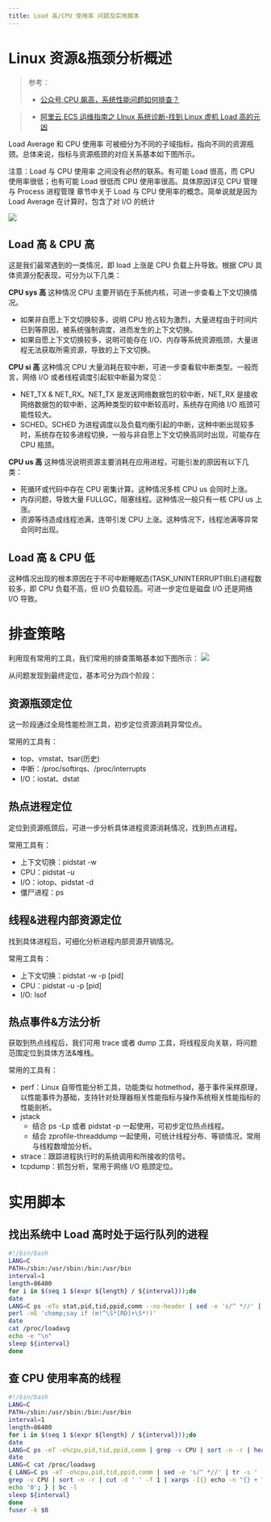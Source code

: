 ```yaml
---
title: Load 高/CPU 使用率 问题及实用脚本
---
```


# Linux 资源&瓶颈分析概述

> 参考：
> - [公众号,CPU 飙高，系统性能问题如何排查？](https://mp.weixin.qq.com/s/fzLcAkYwKhj-9hgoVkTzaw)

> - [阿里云,ECS 运维指南之 LInux 系统诊断-找到 Linux 虚机 Load 高的元凶](https://developer.aliyun.com/topic/download?id=143)

Load Average 和 CPU 使用率 可被细分为不同的子域指标，指向不同的资源瓶颈。总体来说，指标与资源瓶颈的对应关系基本如下图所示。

注意：Load 与 CPU 使用率 之间没有必然的联系。有可能 Load 很高，而 CPU 使用率很低；也有可能 Load 很低而 CPU 使用率很高。具体原因详见 CPU 管理 与 Process 进程管理 章节中关于 Load 与 CPU 使用率的概念。简单说就是因为 Load Average 在计算时，包含了对 I/O 的统计

![](https://notes-learning.oss-cn-beijing.aliyuncs.com/go9krg/1616164005685-f19dcd0b-9837-42cb-aeaa-a48586cf1cca.jpeg)

## Load 高 & CPU 高

这是我们最常遇到的一类情况，即 load 上涨是 CPU 负载上升导致。根据 CPU 具体资源分配表现，可分为以下几类：

**CPU sys 高**
这种情况 CPU 主要开销在于系统内核，可进一步查看上下文切换情况。

- 如果非自愿上下文切换较多，说明 CPU 抢占较为激烈，大量进程由于时间片已到等原因，被系统强制调度，进而发生的上下文切换。
- 如果自愿上下文切换较多，说明可能存在 I/O、内存等系统资源瓶颈，大量进程无法获取所需资源，导致的上下文切换。

**CPU si 高**
这种情况 CPU 大量消耗在软中断，可进一步查看软中断类型。一般而言，网络 I/O 或者线程调度引起软中断最为常见：

- NET_TX & NET_RX。NET_TX 是发送网络数据包的软中断，NET_RX 是接收网络数据包的软中断，这两种类型的软中断较高时，系统存在网络 I/O 瓶颈可能性较大。
- SCHED。SCHED 为进程调度以及负载均衡引起的中断，这种中断出现较多时，系统存在较多进程切换，一般与非自愿上下文切换高同时出现，可能存在 CPU 瓶颈。

**CPU us 高**
这种情况说明资源主要消耗在应用进程，可能引发的原因有以下几类：

- 死循环或代码中存在 CPU 密集计算。这种情况多核 CPU us 会同时上涨。
- 内存问题，导致大量 FULLGC，阻塞线程。这种情况一般只有一核 CPU us 上涨。
- 资源等待造成线程池满，连带引发 CPU 上涨。这种情况下，线程池满等异常会同时出现。

## Load 高 & CPU 低

这种情况出现的根本原因在于不可中断睡眠态(TASK_UNINTERRUPTIBLE)进程数较多，即 CPU 负载不高，但 I/O 负载较高。可进一步定位是磁盘 I/O 还是网络 I/O 导致。

# 排查策略

利用现有常用的工具，我们常用的排查策略基本如下图所示：
![](https://notes-learning.oss-cn-beijing.aliyuncs.com/go9krg/1616164005644-f386b76a-e4ac-447e-b4fc-185c5393c19f.jpeg)

从问题发现到最终定位，基本可分为四个阶段：

## 资源瓶颈定位

这一阶段通过全局性能检测工具，初步定位资源消耗异常位点。

常用的工具有：

- top、vmstat、tsar(历史)
- 中断：/proc/softirqs、/proc/interrupts
- I/O：iostat、dstat

## 热点进程定位

定位到资源瓶颈后，可进一步分析具体进程资源消耗情况，找到热点进程。

常用工具有：

- 上下文切换：pidstat -w
- CPU：pidstat -u
- I/O：iotop、pidstat -d
- 僵尸进程：ps

## 线程&进程内部资源定位

找到具体进程后，可细化分析进程内部资源开销情况。

常用工具有：

- 上下文切换：pidstat -w -p \[pid]
- CPU：pidstat -u -p \[pid]
- I/O: lsof

## 热点事件&方法分析

获取到热点线程后，我们可用 trace 或者 dump 工具，将线程反向关联，将问题范围定位到具体方法&堆栈。

常用的工具有：

- perf：Linux 自带性能分析工具，功能类似 hotmethod，基于事件采样原理，以性能事件为基础，支持针对处理器相关性能指标与操作系统相关性能指标的性能剖析。
- jstack
  - 结合 ps -Lp 或者 pidstat -p 一起使用，可初步定位热点线程。
  - 结合 zprofile-threaddump 一起使用，可统计线程分布、等锁情况，常用与线程数增加分析。
- strace：跟踪进程执行时的系统调用和所接收的信号。
- tcpdump：抓包分析，常用于网络 I/O 瓶颈定位。

# 实用脚本

## 找出系统中 Load 高时处于运行队列的进程

```bash
#!/bin/bash
LANG=C
PATH=/sbin:/usr/sbin:/bin:/usr/bin
interval=1
length=86400
for i in $(seq 1 $(expr ${length} / ${interval}));do
date
LANG=C ps -eTo stat,pid,tid,ppid,comm --no-header | sed -e 's/^ *//' |
perl -nE 'chomp;say if (m!^\S*[RD]+\S*!)'
date
cat /proc/loadavg
echo -e "\n"
sleep ${interval}
done
```

## 查 CPU 使用率高的线程

```bash
#!/bin/bash
LANG=C
PATH=/sbin:/usr/sbin:/bin:/usr/bin
interval=1
length=86400
for i in $(seq 1 $(expr ${length} / ${interval}));do
date
LANG=C ps -eT -o%cpu,pid,tid,ppid,comm | grep -v CPU | sort -n -r | head -20
date
LANG=C cat /proc/loadavg
{ LANG=C ps -eT -o%cpu,pid,tid,ppid,comm | sed -e 's/^ *//' | tr -s ' ' |
grep -v CPU | sort -n -r | cut -d ' ' -f 1 | xargs -I{} echo -n "{} + " &&
echo '0'; } | bc -l
sleep ${interval}
done
fuser -k $0
```

